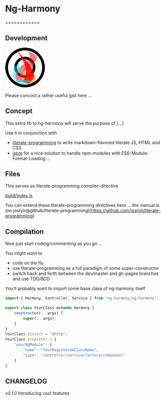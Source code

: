 # Ng-Harmony
============

## Development

![Harmony = 6 + 7;](logo.png "Harmony - Fire in my eyes")

Please concoct a rather useful gist here ...

## Concept

This extra lib to ng-harmony will serve the purpose of *[...]*

Use it in conjunction with

* [literate-programming](http://npmjs.org/packages/literate-programming "click for npm-package-homepage") to write markdown-flavored literate JS, HTML and CSS
* [jspm](https://www.npmjs.com/package/jspm "click for npm-package-homepage") for a nice solution to handle npm-modules with ES6-Module-Format-Loading ...

## Files

This serves as literate-programming compiler-directive

[build/index.js](#Compilation "save:")

You can extend these literate-programming directives here ... the manual is (on jostylr@github/literate-programming)[https://github.com/jostylr/literate-programming]

## Compilation

Now just start coding/commenting as you go ...

You might want to
* code on the fly
* use literate-programming as a full paradigm of some super-constructor
* switch back and forth between the dev/master and gh-pages branches and use TDD/BDD

You'll probably want to import some base class of ng-harmony itself

```javascript
import { Harmony, Controller, Service } from "ng-harmony/ng-harmony";
```

```javascript
export class YourClass extends Harmony {
    constructor(...args) {
        super(...args);
    }
}
YourClass.$inject = "$http";
YourClass.$register = {
    "yourNgModule": {
        "name": "YourRegisteredClassName",
        "type": "controller/service/factory/component"
    }
}
```

## CHANGELOG

*v0.1.0* Introducing cool features
